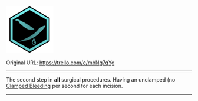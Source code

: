 ![tile056(3).png\|200](./Surgery%20Incision%20-%20Attachments/6718845db30472d958dd7b81.png)

Original URL: https://trello.com/c/mbNg7qYg

---

The second step in **all** surgical procedures. Having an unclamped (no [Clamped Bleeding](Clamped%20Bleeding.md) per second for each incision.

---

